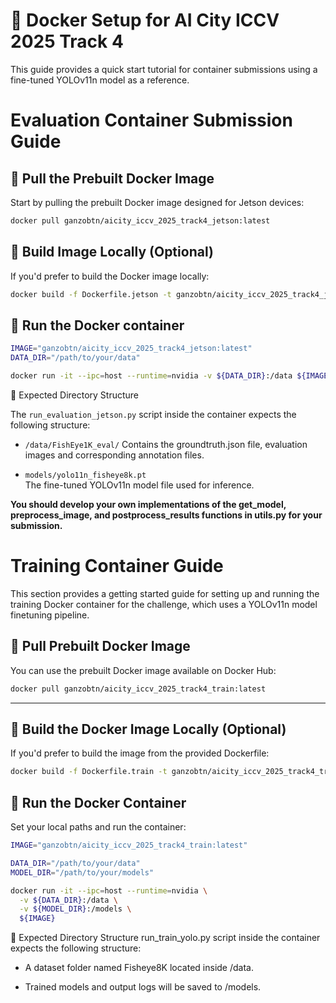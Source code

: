 # 🐳 Docker Setup for AI City ICCV 2025 Track 4

This guide provides a quick start tutorial for container submissions using a fine-tuned YOLOv11n model as a reference.

# Evaluation Container Submission Guide

## 🔹 Pull the Prebuilt Docker Image

Start by pulling the prebuilt Docker image designed for Jetson devices:

```bash
docker pull ganzobtn/aicity_iccv_2025_track4_jetson:latest
```
## 🔹 Build Image Locally (Optional)
If you'd prefer to build the Docker image locally:

```bash
docker build -f Dockerfile.jetson -t ganzobtn/aicity_iccv_2025_track4_jetson:latest .
```

## 🔹 Run the Docker container

```bash
IMAGE="ganzobtn/aicity_iccv_2025_track4_jetson:latest"
DATA_DIR="/path/to/your/data"
```

```bash
docker run -it --ipc=host --runtime=nvidia -v ${DATA_DIR}:/data ${IMAGE}
```

📁 Expected Directory Structure

The `run_evaluation_jetson.py` script inside the container expects the following structure:

- `/data/FishEye1K_eval/` Contains the groundtruth.json file, evaluation images and corresponding annotation files.

- `models/yolo11n_fisheye8k.pt`  
  The fine-tuned YOLOv11n model file used for inference.
  
**You should develop your own implementations of the get_model, preprocess_image, and postprocess_results functions in utils.py for your submission.**


# Training Container Guide

This section provides a getting started guide for setting up and running the training Docker container for the challenge, which uses a YOLOv11n model finetuning pipeline.

## 🔹 Pull Prebuilt Docker Image 

You can use the prebuilt Docker image available on Docker Hub:

```bash
docker pull ganzobtn/aicity_iccv_2025_track4_train:latest
```
---

## 🔹 Build the Docker Image Locally (Optional)
If you'd prefer to build the image from the provided Dockerfile:

```bash
docker build -f Dockerfile.train -t ganzobtn/aicity_iccv_2025_track4_train:latest .
```

## 🔹 Run the Docker Container
Set your local paths and run the container:

```bash
IMAGE="ganzobtn/aicity_iccv_2025_track4_train:latest"

DATA_DIR="/path/to/your/data"
MODEL_DIR="/path/to/your/models"

docker run -it --ipc=host --runtime=nvidia \
  -v ${DATA_DIR}:/data \
  -v ${MODEL_DIR}:/models \
  ${IMAGE}
```

📁 Expected Directory Structure
 run_train_yolo.py script inside the container expects the following structure:

 - A dataset folder named Fisheye8K located inside /data.

 - Trained models and output logs will be saved to /models.

